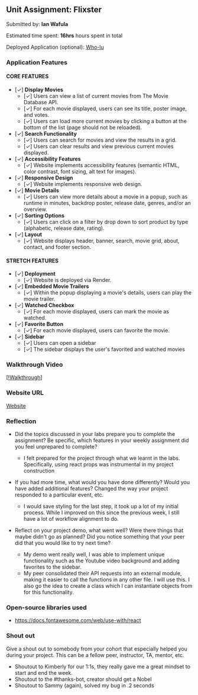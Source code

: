 ## Unit Assignment: Flixster

Submitted by: **Ian Wafula**

Estimated time spent: **16hrs** hours spent in total

Deployed Application (optional): [Who-lu](https://flixter-app.onrender.com/)

### Application Features

#### CORE FEATURES
- [✓] **Display Movies**
  - [✓] Users can view a list of current movies from The Movie Database API.
  - [✓] For each movie displayed, users can see its title, poster image, and votes.
  - [✓] Users can load more current movies by clicking a button at the bottom of the list (page should not be reloaded).
- [✓] **Search Functionality**
  - [✓] Users can search for movies and view the results in a grid.
  - [✓] Users can clear results and view previous current movies displayed.
- [✓] **Accessibility Features**
  - [✓] Website implements accessibility features (semantic HTML, color contrast, font sizing, alt text for images).
- [✓] **Responsive Design**
  - [✓] Website implements responsive web design.
- [✓] **Movie Details**
  - [✓] Users can view more details about a movie in a popup, such as runtime in minutes, backdrop poster, release date, genres, and/or an overview.
- [✓] **Sorting Options**
  - [✓] Users can click on a filter by drop down to sort product by type (alphabetic, release date, rating).
- [✓] **Layout**
  - [✓] Website displays header, banner, search, movie grid, about, contact, and footer section.

#### STRETCH FEATURES

- [✓] **Deployment**
  - [✓] Website is deployed via Render.
- [✓] **Embedded Movie Trailers**
  - [✓] Within the popup displaying a movie's details, users can play the movie trailer.
- [✓] **Watched Checkbox**
  - [✓] For each movie displayed, users can mark the movie as watched.
- [✓] **Favorite Button**
  - [✓] For each movie displayed, users can favorite the movie.
- [✓] **Sidebar**
  - [✓] Users can open a sidebar
  - [✓] The sidebar displays the user's favorited and watched movies

### Walkthrough Video

[[!Walkthrough](https://www.youtube.com/embed/03M5kTE4PBY)]

### Website URL
[Website](https://flixter-app.onrender.com/)

### Reflection

* Did the topics discussed in your labs prepare you to complete the assignment? Be specific, which features in your weekly assignment did you feel unprepared to complete?

  - I felt prepared for the project through what we learnt in the labs. Specifically, using react props was instrumental in my project construction

* If you had more time, what would you have done differently? Would you have added additional features? Changed the way your project responded to a particular event, etc.

  - I would save styling for the last step, it took up a lot of my initial process. While I improved on this since the previous week, I still have a lot of workflow alignment to do.

* Reflect on your project demo, what went well? Were there things that maybe didn't go as planned? Did you notice something that your peer did that you would like to try next time?

  - My demo went really well, I was able to implement unique functionality such as the Youtube video background and adding favorites to the sidebar.
  - My peer consolidated their API requests into an external module, making it easier to call the functions in any other file. I will use this. I also go the idea to create a class which I can instantiate objects from for this functionality.

### Open-source libraries used
  -   https://docs.fontawesome.com/web/use-with/react

### Shout out

Give a shout out to somebody from your cohort that especially helped you during your project. This can be a fellow peer, instructor, TA, mentor, etc.


  - Shoutout to Kimberly for our 1:1s, they really gave me a great mindset to start and end the week.
  - Shoutout to the #thanks-bot, creator should get a Nobel
  - Shoutout to Sammy (again), solved my bug in .2 seconds
